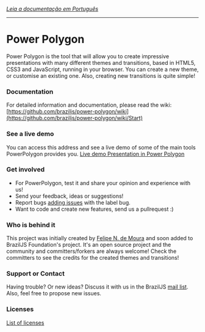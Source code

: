 *[Leia a documentação em Português](https://github.com/braziljs/power-polygon/blob/master/README-pt.md)*

---
# Power Polygon
Power Polygon is the tool that will allow you to create impressive presentations with many different themes and transitions, based in HTML5, CSS3 and JavaScript, running in your browser.
You can create a new theme, or customise an existing one. Also, creating new transitions is quite simple!

### Documentation
For detailed information and documentation, please read the wiki:
[https://github.com/braziljs/power-polygon/wiki](https://github.com/braziljs/power-polygon/wiki/Start)

### See a live demo
You can access this address and see a live demo of some of the main tools PowerPolygon provides you.
[Live demo Presentation in Power Polygon](http://felipenmoura.org/talks/meet-ppw/)

### Get involved
* For PowerPolygon, test it and share your opinion and experience with us!
* Send your feedback, ideas or suggestions!
* Report bugs [adding issues](https://github.com/braziljs/power-polygon/issues?milestone=2&state=open) with the label bug.
* Want to code and create new features, send us a pullrequest :)

### Who is behind it
This project was initially created by [Felipe N. de Moura](http://felipenmoura.org) and soon added to BrazilJS Foundation's project. It's an open source project and the community and committers/forkers are always welcome!
Check the committers to see the credits for the created themes and transitions!

### Support or Contact
Having trouble? Or new ideas? Discuss it with us in the BrazilJS [mail list](https://groups.google.com/forum/?fromgroups#!forum/braziljs-foundation). Also, feel free to propose new issues.

### Licenses
[List of licenses](https://github.com/braziljs/power-polygon/tree/master/ppw/_licenses)